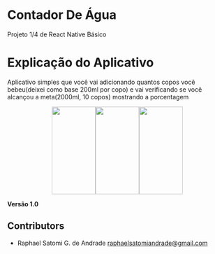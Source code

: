 # Contador De Água 
Projeto 1/4 de React Native Básico

# Explicação do Aplicativo 
Aplicativo simples que você vai adicionando quantos copos você bebeu(deixei como base 200ml por copo) e vai verificando se você alcançou a meta(2000ml, 10 copos) mostrando a porcentagem 

<div style="display: flex; justify-content: center"> 
  <img src="images/img1.jpeg" width="100" height="200"/> 
  <img src="images/img2.jpeg" width="100" height="200"/>
  <img src="images/img3.jpeg" width="100" height="200"/> 
</div> 

**Versão 1.0** 
## Contributors 
- Raphael Satomi G. de Andrade <raphaelsatomiandrade@gmail.com>

